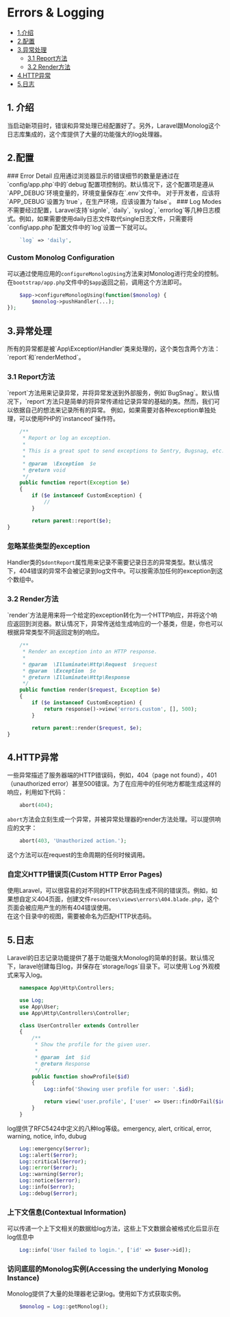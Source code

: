 Errors & Logging
==============================================
* [1.介绍](#introduction)
* [2.配置](#configuration)
* [3.异常处理](#exceptionHandler)
    * [3.1 Report方法](#reportMethod)
    * [3.2 Render方法](#renderMethod)
* [4.HTTP异常](#httpException)
* [5.日志](#logging)

<h2 id="introduction">1. 介绍</h2>
当启动新项目时，错误和异常处理已经配置好了。另外，Laravel跟Monolog这个日志库集成的，这个库提供了大量的功能强大的log处理器。
<h2 id="configuration">2.配置</h2>
### Error Detail
应用通过浏览器显示的错误细节的数量是通过在`config/app.php`中的`debug`配置项控制的。默认情况下，这个配置项是遵从`APP_DEBUG`环境变量的，环境变量保存在`.env`文件中。  
对于开发者，应该将`APP_DEBUG`设置为`true`，在生产环境，应该设置为`false`。
### Log Modes
不需要经过配置，Laravel支持`signle`, `daily`, `syslog`, `errorlog`等几种日志模式。例如，如果需要使用daily日志文件取代single日志文件，只需要将`config\app.php`配置文件中的`log`设置一下就可以。  

```php    
    `log` => 'daily',
```

### Custom Monolog Configuration
可以通过使用应用的`configureMonologUsing`方法来对Monolog进行完全的控制。在`bootstrap/app.php`文件中的`$app`返回之前，调用这个方法即可。

```php
    $app->configureMonologUsing(function($monolog) {
        $monolog->pushHandler(...);
});
```

<h2 id="ExceptionHandler">3.异常处理</h2>
所有的异常都是被`App\Exception\Handler`类来处理的，这个类包含两个方法：`report`和`renderMethod`。
<h3 id="reportMethod">3.1 Report方法</h3>
`report`方法用来记录异常，并将异常发送到外部服务，例如`BugSnag`。默认情况下，`report`方法只是简单的将异常传递给记录异常的基础的类。然而，我们可以依据自己的想法来记录所有的异常。   
例如，如果需要对各种exception单独处理，可以使用PHP的`instanceof`操作符。

```php
    /**
     * Report or log an exception.
     *
     * This is a great spot to send exceptions to Sentry, Bugsnag, etc.
     *
     * @param  \Exception  $e
     * @return void
     */
    public function report(Exception $e)
    {
        if ($e instanceof CustomException) {
            //
        }

        return parent::report($e);
}

```

### 忽略某些类型的exception
Handler类的`$dontReport`属性用来记录不需要记录日志的异常类型。默认情况下，404错误的异常不会被记录到log文件中。可以按需添加任何的exception到这个数组中。

<h3 id="renderMethod">3.2 Render方法</h3>
`render`方法是用来将一个给定的exception转化为一个HTTP响应，并将这个响应返回到浏览器。默认情况下，异常传送给生成响应的一个基类，但是，你也可以根据异常类型不同返回定制的响应。

```php
    /**
     * Render an exception into an HTTP response.
     *
     * @param  \Illuminate\Http\Request  $request
     * @param  \Exception  $e
     * @return \Illuminate\Http\Response
     */
    public function render($request, Exception $e)
    {
        if ($e instanceof CustomException) {
            return response()->view('errors.custom', [], 500);
        }

        return parent::render($request, $e);
}
```

<h2 id="httpException">4.HTTP异常</h2>
一些异常描述了服务器端的HTTP错误码，例如，404（page not found），401（unauthorized error）甚至500错误。为了在应用中的任何地方都能生成这样的响应，利用如下代码：

```php
    abort(404);
```

`abort`方法会立刻生成一个异常，并被异常处理器的render方法处理。可以提供响应的文字：

```php
    abort(403, 'Unauthorized action.');
```

这个方法可以在request的生命周期的任何时候调用。

### 自定义HTTP错误页(Custom HTTP Error Pages)
使用Laravel，可以很容易的对不同的HTTP状态码生成不同的错误页。例如，如果想自定义404页面，创建文件`resources\views\errors\404.blade.php`，这个页面会被应用产生的所有404错误使用。  
在这个目录中的视图，需要被命名为匹配HTTP状态码。

<h2 id="logging">5.日志</h2>
Laravel的日志记录功能提供了基于功能强大Monolog的简单的封装。默认情况下，laravel创建每日log，并保存在`storage/logs`目录下。可以使用`Log`外观模式来写入log。

```php
    namespace App\Http\Controllers;

    use Log;
    use App\User;
    use App\Http\Controllers\Controller;

    class UserController extends Controller
    {
        /**
         * Show the profile for the given user.
         *
         * @param  int  $id
         * @return Response
         */
        public function showProfile($id)
        {
            Log::info('Showing user profile for user: '.$id);

            return view('user.profile', ['user' => User::findOrFail($id)]);
        }
    }
```

log提供了RFC5424中定义的八种log等级。emergency, alert, critical, error, warning, notice, info, dubug

```php
    Log::emergency($error);
    Log::alert($error);
    Log::critical($error);
    Log::error($error);
    Log::warning($error);
    Log::notice($error);
    Log::info($error);
    Log::debug($error);
```

### 上下文信息(Contextual Information)
可以传递一个上下文相关的数据给log方法，这些上下文数据会被格式化后显示在log信息中

```php
    Log::info('User failed to login.', ['id' => $user->id]);
```

### 访问底层的Monolog实例(Accessing the underlying Monolog Instance)

Monolog提供了大量的处理器老记录log。使用如下方式获取实例。

```php
    $monolog = Log::getMonolog();
```




